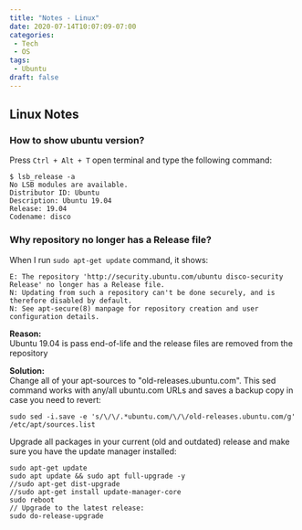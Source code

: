 ```yaml
---
title: "Notes - Linux"
date: 2020-07-14T10:07:09-07:00
categories:
 - Tech
 - OS
tags:
 - Ubuntu
draft: false
---
```


## Linux Notes

### How to show ubuntu version?
Press `Ctrl + Alt + T` open terminal and type the following command:
```
$ lsb_release -a
No LSB modules are available.
Distributor ID: Ubuntu
Description: Ubuntu 19.04
Release: 19.04
Codename: disco
```

### Why repository no longer has a Release file?
When I run `sudo apt-get update` command, it shows:
```
E: The repository 'http://security.ubuntu.com/ubuntu disco-security Release' no longer has a Release file.
N: Updating from such a repository can't be done securely, and is therefore disabled by default.
N: See apt-secure(8) manpage for repository creation and user configuration details.
```
**Reason:**<br>
Ubuntu 19.04 is pass end-of-life and the release files are removed from the repository

**Solution:**<br>
Change all of your apt-sources to "old-releases.ubuntu.com". 
This sed command works with any/all ubuntu.com URLs and saves a backup copy in case you need to revert:
```
sudo sed -i.save -e 's/\/\/.*ubuntu.com/\/\/old-releases.ubuntu.com/g' /etc/apt/sources.list
```
Upgrade all packages in your current (old and outdated) release and 
make sure you have the update manager installed:
```
sudo apt-get update
sudo apt update && sudo apt full-upgrade -y
//sudo apt-get dist-upgrade
//sudo apt-get install update-manager-core
sudo reboot
// Upgrade to the latest release:
sudo do-release-upgrade
```
  
